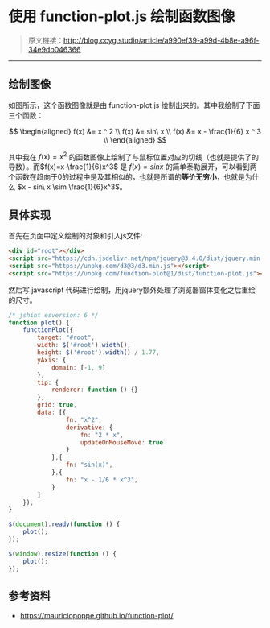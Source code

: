 # 使用 function-plot.js 绘制函数图像

[annotation]: <id> (a990ef39-a99d-4b8e-a96f-34e9db046366)
[annotation]: <status> (public)
[annotation]: <create_time> (2019-04-30 16:35:49)
[annotation]: <category> (计算机技术)
[annotation]: <tags> (Javascript)
[annotation]: <comments> (true)

> 原文链接：<http://blog.ccyg.studio/article/a990ef39-a99d-4b8e-a96f-34e9db046366>

---

## 绘制图像

<div class="ui segment">
<div id="root"></div>
</div>

<div>
<script src="https://cdn.jsdelivr.net/npm/jquery@3.4.0/dist/jquery.min.js"></script>
<script src="https://unpkg.com/d3@3/d3.min.js"></script>
<script src="https://unpkg.com/function-plot@1/dist/function-plot.js"></script>
</div>

<script>
/* jshint esversion: 6 */
function plot() {
    functionPlot({
        target: "#root",
        width: $('#root').width(),
        height: $('#root').width() / 1.77,
        yAxis: {
            domain: [-1, 9]
        },
        tip: {
            renderer: function () {}
        },
        grid: true,
        data: [{
                fn: "x^2",
                derivative: {
                    fn: "2 * x",
                    updateOnMouseMove: true
                }
            },{
                fn: "sin(x)",
            },{
                fn: "x - 1/6 * x^3",
            }
        ]
    });
}

$(document).ready(function () {
    plot();
});

$(window).resize(function () {
    plot();
});
</script>

如图所示，这个函数图像就是由 function-plot.js 绘制出来的。其中我绘制了下面三个函数：

$$
\begin{aligned}
f(x) &= x ^ 2
\\
f(x) &= sin\ x
\\
f(x) &= x - \frac{1}{6} x ^ 3
\\
\end{aligned}
$$

其中我在 $f(x)=x^2$ 的函数图像上绘制了与鼠标位置对应的切线（也就是提供了的导数）。而$f(x)=x-\frac{1}{6}x^3$ 是 $f(x) = sin x$ 的简单泰勒展开，可以看到两个函数在趋向于0的过程中是及其相似的，也就是所谓的**等价无穷小**，也就是为什么 $x - sin\ x \sim \frac{1}{6}x^3$。

## 具体实现


首先在页面中定义绘制的对象和引入js文件:

```html
<div id="root"></div>
<script src="https://cdn.jsdelivr.net/npm/jquery@3.4.0/dist/jquery.min.js"></script>
<script src="https://unpkg.com/d3@3/d3.min.js"></script>
<script src="https://unpkg.com/function-plot@1/dist/function-plot.js"></script>
```

然后写 javascript 代码进行绘制，用jquery额外处理了浏览器窗体变化之后重绘的尺寸。

```javascript
/* jshint esversion: 6 */
function plot() {
    functionPlot({
        target: "#root",
        width: $('#root').width(),
        height: $('#root').width() / 1.77,
        yAxis: {
            domain: [-1, 9]
        },
        tip: {
            renderer: function () {}
        },
        grid: true,
        data: [{
                fn: "x^2",
                derivative: {
                    fn: "2 * x",
                    updateOnMouseMove: true
                }
            },{
                fn: "sin(x)",
            },{
                fn: "x - 1/6 * x^3",
            }
        ]
    });
}

$(document).ready(function () {
    plot();
});

$(window).resize(function () {
    plot();
});
```

## 参考资料

- <https://mauriciopoppe.github.io/function-plot/>
